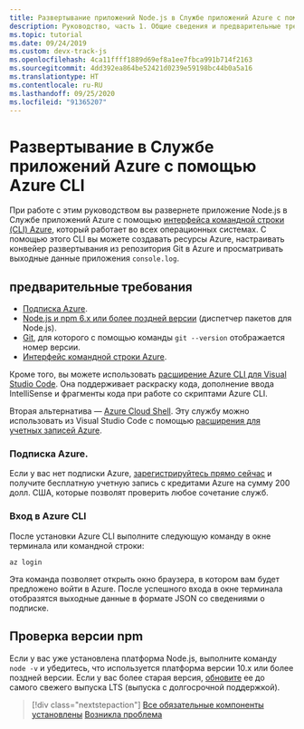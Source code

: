 ```yaml
---
title: Развертывание приложений Node.js в Службе приложений Azure с помощью Azure CLI
description: Руководство, часть 1. Общие сведения и предварительные требования для работы с Azure CLI
ms.topic: tutorial
ms.date: 09/24/2019
ms.custom: devx-track-js
ms.openlocfilehash: 4ca11ffff1889d69ef8a1ee7fbca991b714f2163
ms.sourcegitcommit: 4dd392ea864be52421d0239e59198bc44b0a5a16
ms.translationtype: HT
ms.contentlocale: ru-RU
ms.lasthandoff: 09/25/2020
ms.locfileid: "91365207"
---
```

# <a name="deploy-to-azure-app-service-using-the-azure-cli"></a>Развертывание в Службе приложений Azure с помощью Azure CLI

При работе с этим руководством вы развернете приложение Node.js в Службе приложений Azure с помощью [интерфейса командной строки (CLI) Azure](/cli/azure/overview?view=azure-cli-latest), который работает во всех операционных системах. С помощью этого CLI вы можете создавать ресурсы Azure, настраивать конвейер развертывания из репозитория Git в Azure и просматривать выходные данные приложения `console.log`.

## <a name="prerequisites"></a>предварительные требования

- [Подписка Azure](#azure-subscription).
- [Node.js и npm 6.x или более поздней версии](https://nodejs.org/en/download) (диспетчер пакетов для Node.js).
- [Git](https://git-scm.com/downloads), для которого с помощью команды `git --version` отображается номер версии.
- [Интерфейс командной строки Azure](/cli/azure/install-azure-cli).

Кроме того, вы можете использовать [расширение Azure CLI для Visual Studio Code](https://marketplace.visualstudio.com/items?itemName=ms-vscode.azurecli). Она поддерживает раскраску кода, дополнение ввода IntelliSense и фрагменты кода при работе со скриптами Azure CLI.

Вторая альтернатива — [Azure Cloud Shell](/azure/cloud-shell/overview). Эту службу можно использовать из Visual Studio Code с помощью [расширения для учетных записей Azure](https://marketplace.visualstudio.com/items?itemName=ms-vscode.azure-account).

### <a name="azure-subscription"></a>Подписка Azure.

Если у вас нет подписки Azure, [зарегистрируйтесь прямо сейчас](https://azure.microsoft.com/free/?utm_source=campaign&utm_campaign=vscode-tutorial-node-git&mktingSource=vscode-tutorial-node-git) и получите бесплатную учетную запись с кредитами Azure на сумму 200 долл. США, которые позволят проверить любое сочетание служб.

### <a name="sign-in-to-the-azure-cli"></a>Вход в Azure CLI

После установки Azure CLI выполните следующую команду в окне терминала или командной строки:

```azurecli
az login
```

Эта команда позволяет открыть окно браузера, в котором вам будет предложено войти в Azure. После успешного входа в окне терминала отобразятся выходные данные в формате JSON со сведениями о подписке.

## <a name="check-npm-version"></a>Проверка версии npm

Если у вас уже установлена платформа Node.js, выполните команду `node -v` и убедитесь, что используется платформа версии 10.x или более поздней версии. Если у вас более старая версия, [обновите](https://nodejs.org/en/download/) ее до самого свежего выпуска LTS (выпуска с долгосрочной поддержкой).

> [!div class="nextstepaction"]
> [Все обязательные компоненты установлены](tutorial-vscode-azure-cli-node-02.md) [Возникла проблема](https://www.research.net/r/PWZWZ52?tutorial=node-deployment&step=getting-started)